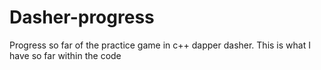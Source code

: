 # Dasher-progress
Progress so far of the practice game in c++ dapper dasher. This is what I have so far within the code
